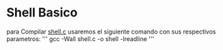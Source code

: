 # Shell Basico

para Compilar [shell.c](shell.c) usaremos el siguiente comando con sus respectivos parametros:
'''
gcc -Wall shell.c -o shell -lreadline
'''
